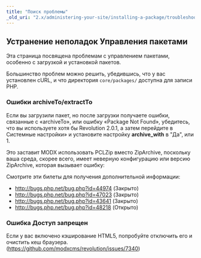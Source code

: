 ```yaml
---
title: "Поиск проблемы"
_old_uri: "2.x/administering-your-site/installing-a-package/troubleshooting-package-management"
---
```


## Устранение неполадок Управления пакетами

Эта страница посвящена проблемам с управлением пакетами, особенно с загрузкой и установкой пакетов.

Большинство проблем можно решить, убедившись, что у вас установлен cURL, и что директория `core/packages/` доступна для записи PHP.

### Ошибки archiveTo/extractTo

Если вы загрузили пакет, но после загрузки получаете ошибки, связанные с «archiveTo», или ошибку «Package Not Found», убедитесь, что вы используете хотя бы Revolution 2.0.1, а затем перейдите в Системные настройки» и установите настройку **archive\_with** в "Да", или 1.

Это заставит MODX использовать PCLZip вместо ZipArchive, поскольку ваша среда, скорее всего, имеет неверную конфигурацию или версию ZipArchive, которая вызывает ошибку:

Смотрите эти билеты для получения дополнительной информации:

- <http://bugs.php.net/bug.php?id=44974> (Закрыто)
- <http://bugs.php.net/bug.php?id=47023> (Закрыто)
- <http://bugs.php.net/bug.php?id=43641> (Закрыто)
- <http://bugs.php.net/bug.php?id=48218> (Открыто)

### Ошибка Доступ запрещен

Если у вас включено кэширование HTML5, попробуйте отключить его и очистить кеш браузера. (<https://github.com/modxcms/revolution/issues/7340>)
